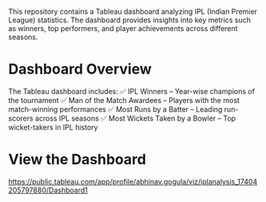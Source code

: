 This repository contains a Tableau dashboard analyzing IPL (Indian Premier League) statistics. The dashboard provides insights into key metrics such as winners, top performers, and player achievements across different seasons.

# Dashboard Overview
The Tableau dashboard includes:
✅ IPL Winners – Year-wise champions of the tournament
✅ Man of the Match Awardees – Players with the most match-winning performances
✅ Most Runs by a Batter – Leading run-scorers across IPL seasons
✅ Most Wickets Taken by a Bowler – Top wicket-takers in IPL history

# View the Dashboard
https://public.tableau.com/app/profile/abhinav.gogula/viz/iplanalysis_17404205797880/Dashboard1
